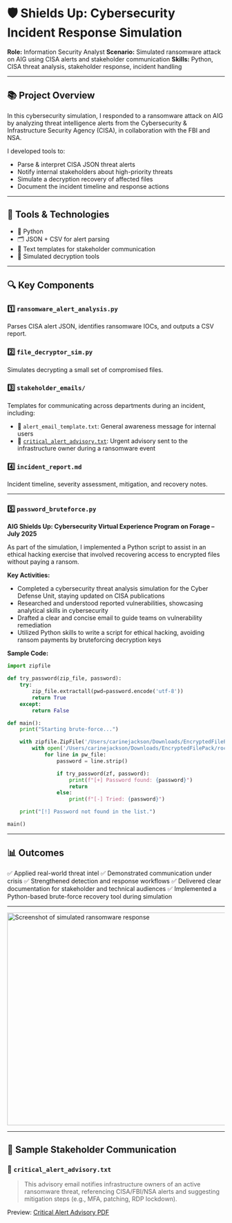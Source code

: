 # 🛡️ Shields Up: Cybersecurity Incident Response Simulation

**Role:** Information Security Analyst
**Scenario:** Simulated ransomware attack on AIG using CISA alerts and stakeholder communication
**Skills:** Python, CISA threat analysis, stakeholder response, incident handling

---

## 📚 Project Overview

In this cybersecurity simulation, I responded to a ransomware attack on AIG by analyzing threat intelligence alerts from the Cybersecurity & Infrastructure Security Agency (CISA), in collaboration with the FBI and NSA.

I developed tools to:

* Parse & interpret CISA JSON threat alerts
* Notify internal stakeholders about high-priority threats
* Simulate a decryption recovery of affected files
* Document the incident timeline and response actions

---

## 🧰 Tools & Technologies

* 🐍 Python
* 🗂 JSON + CSV for alert parsing
* 📄 Text templates for stakeholder communication
* 🔐 Simulated decryption tools

---

## 🔍 Key Components

### 1️⃣ `ransomware_alert_analysis.py`

Parses CISA alert JSON, identifies ransomware IOCs, and outputs a CSV report.

### 2️⃣ `file_decryptor_sim.py`

Simulates decrypting a small set of compromised files.

### 3️⃣ `stakeholder_emails/`

Templates for communicating across departments during an incident, including:

* 📨 `alert_email_template.txt`: General awareness message for internal users
* 🚨 [`critical_alert_advisory.txt`](stakeholder_emails/critical_alert_advisory.txt): Urgent advisory sent to the infrastructure owner during a ransomware event

### 4️⃣ `incident_report.md`

Incident timeline, severity assessment, mitigation, and recovery notes.

---

### 5️⃣ `password_bruteforce.py`

**AIG Shields Up: Cybersecurity Virtual Experience Program on Forage – July 2025**

As part of the simulation, I implemented a Python script to assist in an ethical hacking exercise that involved recovering access to encrypted files without paying a ransom.

**Key Activities:**

* Completed a cybersecurity threat analysis simulation for the Cyber Defense Unit, staying updated on CISA publications
* Researched and understood reported vulnerabilities, showcasing analytical skills in cybersecurity
* Drafted a clear and concise email to guide teams on vulnerability remediation
* Utilized Python skills to write a script for ethical hacking, avoiding ransom payments by bruteforcing decryption keys

**Sample Code:**

```python
import zipfile  

def try_password(zip_file, password):
    try:
        zip_file.extractall(pwd=password.encode('utf-8'))
        return True  
    except:
        return False  

def main():
    print("Starting brute-force...")

    with zipfile.ZipFile('/Users/carinejackson/Downloads/EncryptedFilePack/enc.zip') as zf:
        with open('/Users/carinejackson/Downloads/EncryptedFilePack/rockyou.txt', 'r', errors='ignore') as pw_file:
            for line in pw_file:
                password = line.strip()  

                if try_password(zf, password):
                    print(f"[+] Password found: {password}")
                    return  
                else:
                    print(f"[-] Tried: {password}")

    print("[!] Password not found in the list.")

main()
```

---

## 📊 Outcomes

✅ Applied real-world threat intel
✅ Demonstrated communication under crisis
✅ Strengthened detection and response workflows
✅ Delivered clear documentation for stakeholder and technical audiences
✅ Implemented a Python-based brute-force recovery tool during simulation

---

<img width="752" height="493" alt="Screenshot of simulated ransomware response" src="https://github.com/user-attachments/assets/80d31f0e-9976-4dc8-ae7e-cf05751c4077" />

---

## 📧 Sample Stakeholder Communication

### 🚨 `critical_alert_advisory.txt`

> This advisory email notifies infrastructure owners of an active ransomware threat, referencing CISA/FBI/NSA alerts and suggesting mitigation steps (e.g., MFA, patching, RDP lockdown).

Preview:
[Critical Alert Advisory PDF](https://github.com/CarineJackson1/shields-up-cybersecurity-response/blob/main/stakeholder_emails_critical_alert_advisory.txt.pdf)
